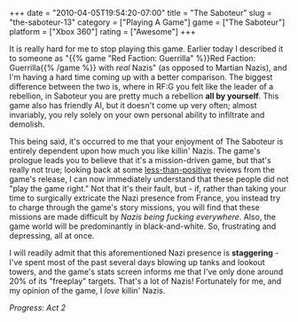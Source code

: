 +++
date = "2010-04-05T19:54:20-07:00"
title = "The Saboteur"
slug = "the-saboteur-13"
category = ["Playing A Game"]
game = ["The Saboteur"]
platform = ["Xbox 360"]
rating = ["Awesome"]
+++

It is really hard for me to stop playing this game.  Earlier today I described it to someone as "{{% game "Red Faction: Guerrilla" %}}Red Faction: Guerrilla{{% /game %}} with <i>real</i> Nazis" (as opposed to Martian Nazis), and I'm having a hard time coming up with a better comparison.  The biggest difference between the two is, where in RF:G you felt like the leader of a rebellion, in Saboteur you are pretty much a rebellion <b>all by yourself</b>.  This game also has friendly AI, but it doesn't come up very often; almost invariably, you rely solely on your own personal ability to infiltrate and demolish.

This being said, it's occurred to me that your enjoyment of The Saboteur is entirely dependent upon how much you like killin' Nazis.  The game's prologue leads you to believe that it's a mission-driven game, but that's really not true; looking back at some <a href="http://www.wired.com/gamelife/2009/12/review-the-saboteur/">less-than-positive</a> reviews from the game's release, I can now immediately understand that these people did not "play the game right."  Not that it's their fault, but - if, rather than taking your time to surgically extricate the Nazi presence from France, you instead try to charge through the game's story missions, you will find that these missions are made difficult by <i>Nazis being fucking everywhere</i>.  Also, the game world will be predominantly in black-and-white.  So, frustrating and depressing, all at once.

I will readily admit that this aforementioned Nazi presence is <b>staggering</b> - I've spent most of the past several days blowing up tanks and lookout towers, and the game's stats screen informs me that I've only done around 20% of its "freeplay" targets.  That's a lot of Nazis!  Fortunately for me, and my opinion of the game, I <i>love</i> killin' Nazis.

<i>Progress: Act 2</i>